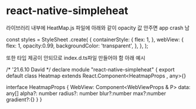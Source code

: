 # react-native-simpleheat
라이브러리 내부에 HeatMap.js 파일에 아래와 같이 opacity 값 안주면 app crash 남

const styles = StyleSheet
  .create(
    {
      containerStyle: {
        flex: 1,
      },
      webView: {
        flex: 1,
        opacity:0.99,
        backgroundColor: 'transparent',
      },
    },
  );

또한 타입 제공이 안되므로 index.d.ts파일 만들어야 함 
아래 예시

/* '21.6.10 David */
declare module "react-native-simpleheat" {
  export default class Heatmap extends React.Component<HeatmapProps , any>{}

  interface HeatmapProps {
    WebView: Component<WebViewProps & P>
    data: any[]
    alpha?: number
    radius?: number
    blur?:number
    max?:number
    gradient?:{}
}
}